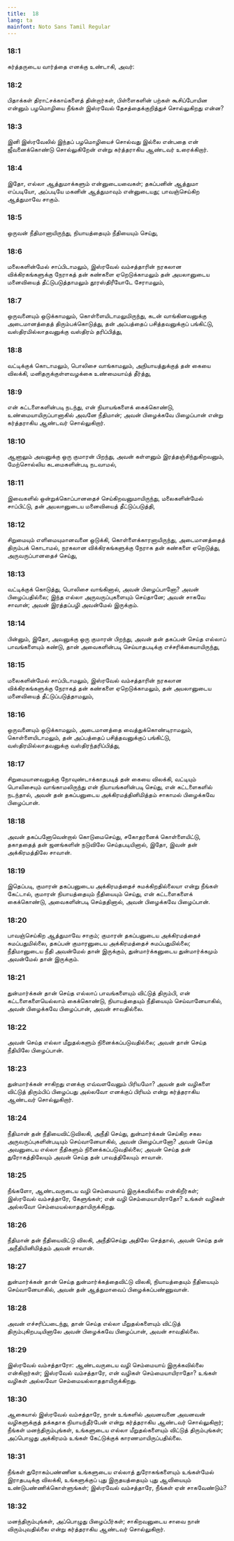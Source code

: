 ```yaml
---
title:  18
lang: ta
mainfont: Noto Sans Tamil Regular
---
```


###  18:1

கர்த்தருடைய வார்த்தை எனக்கு உண்டாகி, அவர்:

###  18:2

பிதாக்கள் திராட்சக்காய்களைத் தின்றார்கள், பிள்ளைகளின் பற்கள் கூசிப்போயின என்னும் பழமொழியை நீங்கள் இஸ்ரவேல் தேசத்தைக்குறித்துச் சொல்லுகிறது என்ன?

###  18:3

இனி இஸ்ரவேலில் இந்தப் பழமொழியைச் சொல்வது இல்லை என்பதை என் ஜீவனைக்கொண்டு சொல்லுகிறேன் என்று கர்த்தராகிய ஆண்டவர் உரைக்கிறார்.

###  18:4

இதோ, எல்லா ஆத்துமாக்களும் என்னுடையவைகள்; தகப்பனின் ஆத்துமா எப்படியோ, அப்படியே மகனின் ஆத்துமாவும் என்னுடையது; பாவஞ்செய்கிற ஆத்துமாவே சாகும்.

###  18:5

ஒருவன் நீதிமானாயிருந்து, நியாயத்தையும் நீதியையும் செய்து,

###  18:6

மலைகளின்மேல் சாப்பிடாமலும், இஸ்ரவேல் வம்சத்தாரின் நரகலான விக்கிரகங்களுக்கு நேராகத் தன் கண்களை ஏறெடுக்காமலும் தன் அயலானுடைய மனைவியைத் தீட்டுபடுத்தாமலும் தூரஸ்திரீயோடே சேராமலும்,

###  18:7

ஒருவனையும் ஒடுக்காமலும், கொள்ளையிடாமலுமிருந்து, கடன் வாங்கினவனுக்கு அடைமானத்தைத் திரும்பக்கொடுத்து, தன் அப்பத்தைப் பசித்தவனுக்குப் பங்கிட்டு, வஸ்திரமில்லாதவனுக்கு வஸ்திரம் தரிப்பித்து,

###  18:8

வட்டிக்குக் கொடாமலும், பொலிசை வாங்காமலும், அநியாயத்துக்குத் தன் கையை விலக்கி, மனிதருக்குள்ளவழக்கை உண்மையாய்த் தீர்த்து,

###  18:9

என் கட்டளைகளின்படி நடந்து, என் நியாயங்களைக் கைக்கொண்டு, உண்மையாயிருப்பானாகில் அவனே நீதிமான்; அவன் பிழைக்கவே பிழைப்பான் என்று கர்த்தராகிய ஆண்டவர் சொல்லுகிறார்.

###  18:10

ஆனாலும் அவனுக்கு ஒரு குமாரன் பிறந்து, அவன் கள்ளனும் இரத்தஞ்சிந்துகிறவனும், மேற்சொல்லிய கடமைகளின்படி நடவாமல்,

###  18:11

இவைகளில் ஒன்றுக்கொப்பானதைச் செய்கிறவனுமாயிருந்து, மலைகளின்மேல் சாப்பிட்டு, தன் அயலானுடைய மனைவியைத் தீட்டுப்படுத்தி,

###  18:12

சிறுமையும் எளிமையுமானவனை ஒடுக்கி, கொள்ளைக்காரனாயிருந்து, அடைமானத்தைத் திரும்பக் கொடாமல், நரகலான விக்கிரகங்களுக்கு நேராக தன் கண்களை ஏறெடுத்து, அருவருப்பானதைச் செய்து,

###  18:13

வட்டிக்குக் கொடுத்து, பொலிசை வாங்கினால், அவன் பிழைப்பானோ? அவன் பிழைப்பதில்லை; இந்த எல்லா அருவருப்புகளையும் செய்தானே; அவன் சாகவே சாவான்; அவன் இரத்தப்பழி அவன்மேல் இருக்கும்.

###  18:14

பின்னும், இதோ, அவனுக்கு ஒரு குமாரன் பிறந்து, அவன் தன் தகப்பன் செய்த எல்லாப் பாவங்களையும் கண்டு, தான் அவைகளின்படி செய்யாதபடிக்கு எச்சரிக்கையாயிருந்து,

###  18:15

மலைகளின்மேல் சாப்பிடாமலும், இஸ்ரவேல் வம்சத்தாரின் நரகலான விக்கிரகங்களுக்கு நேராகத் தன் கண்களை ஏறெடுக்காமலும், தன் அயலானுடைய மனைவியைத் தீட்டுப்படுத்தாமலும்,

###  18:16

ஒருவனையும் ஒடுக்காமலும், அடைமானத்தை வைத்துக்கொண்டிராமலும், கொள்ளையிடாமலும், தன் அப்பத்தைப் பசித்தவனுக்குப் பங்கிட்டு, வஸ்திரமில்லாதவனுக்கு வஸ்திரந்தரிப்பித்து,

###  18:17

சிறுமையானவனுக்கு நோவுண்டாக்காதபடித் தன் கையை விலக்கி, வட்டியும் பொலிசையும் வாங்காமலிருந்து என் நியாயங்களின்படி செய்து, என் கட்டளைகளில் நடந்தால், அவன் தன் தகப்பனுடைய அக்கிரமத்தினிமித்தம் சாகாமல் பிழைக்கவே பிழைப்பான்.

###  18:18

அவன் தகப்பனோவென்றால் கொடுமைசெய்து, சகோதரனைக் கொள்ளையிட்டு, தகாததைத் தன் ஜனங்களின் நடுவிலே செய்தபடியினால், இதோ, இவன் தன் அக்கிரமத்திலே சாவான்.

###  18:19

இதெப்படி, குமாரன் தகப்பனுடைய அக்கிரமத்தைச் சுமக்கிறதில்லையா என்று நீங்கள் கேட்டால், குமாரன் நியாயத்தையும் நீதியையும் செய்து, என் கட்டளைகளைக் கைக்கொண்டு, அவைகளின்படி செய்ததினால், அவன் பிழைக்கவே பிழைப்பான்.

###  18:20

பாவஞ்செய்கிற ஆத்துமாவே சாகும்; குமாரன் தகப்பனுடைய அக்கிரமத்தைச் சுமப்பதுமில்லை, தகப்பன் குமாரனுடைய அக்கிரமத்தைச் சுமப்பதுமில்லை; நீதிமானுடைய நீதி அவன்மேல் தான் இருக்கும், துன்மார்க்கனுடைய துன்மார்க்கமும் அவன்மேல் தான் இருக்கும்.

###  18:21

துன்மார்க்கன் தான் செய்த எல்லாப் பாவங்களையும் விட்டுத் திரும்பி, என் கட்டளைகளையெல்லாம் கைக்கொண்டு, நியாயத்தையும் நீதியையும் செய்வானேயாகில், அவன் பிழைக்கவே பிழைப்பான், அவன் சாவதில்லை.

###  18:22

அவன் செய்த எல்லா மீறுதல்களும் நினைக்கப்படுவதில்லை; அவன் தான் செய்த நீதியிலே பிழைப்பான்.

###  18:23

துன்மார்க்கன் சாகிறது எனக்கு எவ்வளவேனும் பிரியமோ? அவன் தன் வழிகளை விட்டுத் திரும்பிப் பிழைப்பது அல்லவோ எனக்குப் பிரியம் என்று கர்த்தராகிய ஆண்டவர் சொல்லுகிறார்.

###  18:24

நீதிமான் தன் நீதியைவிட்டுவிலகி, அநீதி செய்து, துன்மார்க்கன் செய்கிற சகல அருவருப்புகளின்படியும் செய்வானேயாகில், அவன் பிழைப்பானோ? அவன் செய்த அவனுடைய எல்லா நீதிகளும் நினைக்கப்படுவதில்லை; அவன் செய்த தன் துரோகத்திலேயும் அவன் செய்த தன் பாவத்திலேயும் சாவான்.

###  18:25

நீங்களோ, ஆண்டவருடைய வழி செம்மையாய் இருக்கவில்லை என்கிறீர்கள்; இஸ்ரவேல் வம்சத்தாரே, கேளுங்கள்; என் வழி செம்மையாயிராதோ? உங்கள் வழிகள் அல்லவோ செம்மையல்லாததாயிருக்கிறது.

###  18:26

நீதிமான் தன் நீதியைவிட்டு விலகி, அநீதிசெய்து அதிலே செத்தால், அவன் செய்த தன் அநீதியினிமித்தம் அவன் சாவான்.

###  18:27

துன்மார்க்கன் தான் செய்த துன்மார்க்கத்தைவிட்டு விலகி, நியாயத்தையும் நீதியையும் செய்வானேயாகில், அவன் தன் ஆத்துமாவைப் பிழைக்கப்பண்ணுவான்.

###  18:28

அவன் எச்சரிப்படைந்து, தான் செய்த எல்லா மீறுதல்களையும் விட்டுத் திரும்புகிறபடியினாலே அவன் பிழைக்கவே பிழைப்பான், அவன் சாவதில்லை.

###  18:29

இஸ்ரவேல் வம்சத்தாரோ: ஆண்டவருடைய வழி செம்மையாய் இருக்கவில்லை என்கிறார்கள்; இஸ்ரவேல் வம்சத்தாரே, என் வழிகள் செம்மையாயிராதோ? உங்கள் வழிகள் அல்லவோ செம்மையல்லாததாயிருக்கிறது.

###  18:30

ஆகையால் இஸ்ரவேல் வம்சத்தாரே, நான் உங்களில் அவனவனை அவனவன் வழிகளுக்குத் தக்கதாக நியாயந்தீர்பேன் என்று கர்த்தராகிய ஆண்டவர் சொல்லுகிறார்; நீங்கள் மனந்திரும்புங்கள், உங்களுடைய எல்லா மீறுதல்களையும் விட்டுத் திரும்புங்கள்; அப்பொழுது அக்கிரமம் உங்கள் கேட்டுக்குக் காரணமாயிருப்பதில்லை.

###  18:31

நீங்கள் துரோகம்பண்ணின உங்களுடைய எல்லாத் துரோகங்களையும் உங்கள்மேல் இராதபடிக்கு விலக்கி, உங்களுக்குப் புது இருதயத்தையும் புது ஆவியையும் உண்டுபண்ணிக்கொள்ளுங்கள்; இஸ்ரவேல் வம்சத்தாரே, நீங்கள் ஏன் சாகவேண்டும்?

###  18:32

மனந்திரும்புங்கள், அப்பொழுது பிழைப்பீர்கள்; சாகிறவனுடைய சாவை நான் விரும்புவதில்லை என்று கர்த்தராகிய ஆண்டவர் சொல்லுகிறார்.

